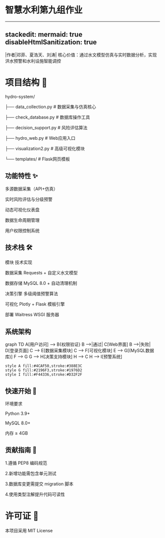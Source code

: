 ﻿# 智慧水利第九组作业

---
stackedit:
  mermaid: true
  disableHtmlSanitization: true
---
|作者|邓菲、夏浩天、刘涛|
核心价值：通过水文模型仿真与实时数据分析，实现洪水预警和水利设施智能调控

# 项目结构 📂
hydro-system/

├── data_collection.py # 数据采集与仿真核心

├── check_database.py # 数据库操作工具

├── decision_support.py # 风险评估算法

├── hydro_web.py # Web应用入口

├── visualization2.py # 高级可视化模块

└── templates/ # Flask网页模板

## 功能特性 ✨

多源数据采集（API+仿真）

实时风险评估与分级预警

动态可视化仪表盘

数据生命周期管理

用户权限控制系统

## 技术栈 🛠️

模块 技术实现

数据采集 Requests + 自定义水文模型

数据存储 MySQL 8.0 + 自动清理机制

决策引擎 多级阈值预警算法

可视化 Plotly + Flask 模板引擎

部署 Waitress WSGI 服务器


##  系统架构
graph TD
    A[用户访问] --> B{权限验证}
    B -->|通过| C[Web界面]
    B -->|失败| D[登录页面]
    C --> E[数据采集模块]
    C --> F[可视化模块]
    E --> G[(MySQL数据库)]
    F --> G
    G --> H[决策支持模块]
    H --> C
    H --> I[预警系统]
    
    style A fill:#4CAF50,stroke:#388E3C
    style G fill:#2196F3,stroke:#1976D2
    style I fill:#F44336,stroke:#D32F2F


## 快速开始 🚀

环境要求

Python 3.9+

  

MySQL 8.0+

  

内存 ≥ 4GB

## 贡献指南 🤝
1.遵循 PEP8 编码规范

2.新增功能需包含单元测试

3.数据库变更需提交 migration 脚本

4.使用类型注解提升代码可读性



# 许可证 📄
本项目采用 MIT License

